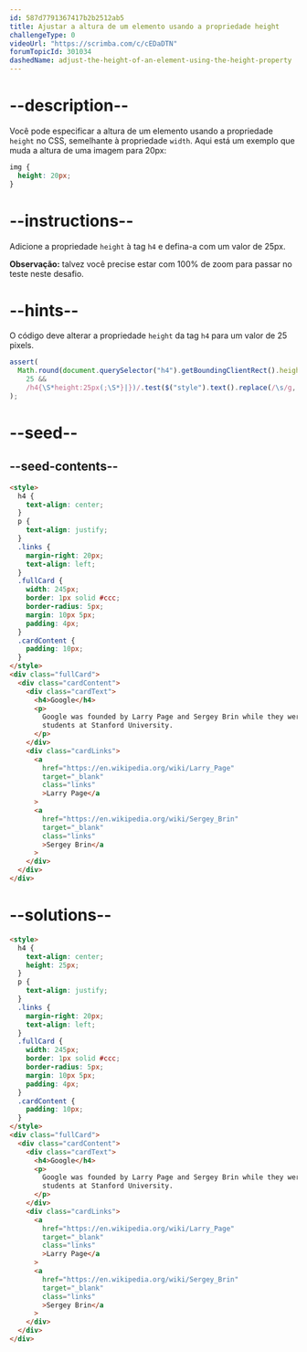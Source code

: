 ```yaml
---
id: 587d7791367417b2b2512ab5
title: Ajustar a altura de um elemento usando a propriedade height
challengeType: 0
videoUrl: "https://scrimba.com/c/cEDaDTN"
forumTopicId: 301034
dashedName: adjust-the-height-of-an-element-using-the-height-property
---
```


# --description--

Você pode especificar a altura de um elemento usando a propriedade `height` no CSS, semelhante à propriedade `width`. Aqui está um exemplo que muda a altura de uma imagem para 20px:

```css
img {
  height: 20px;
}
```

# --instructions--

Adicione a propriedade `height` à tag `h4` e defina-a com um valor de 25px.

**Observação:** talvez você precise estar com 100% de zoom para passar no teste neste desafio.

# --hints--

O código deve alterar a propriedade `height` da tag `h4` para um valor de 25 pixels.

```js
assert(
  Math.round(document.querySelector("h4").getBoundingClientRect().height) ===
    25 &&
    /h4{\S*height:25px(;\S*}|})/.test($("style").text().replace(/\s/g, ""))
);
```

# --seed--

## --seed-contents--

```html
<style>
  h4 {
    text-align: center;
  }
  p {
    text-align: justify;
  }
  .links {
    margin-right: 20px;
    text-align: left;
  }
  .fullCard {
    width: 245px;
    border: 1px solid #ccc;
    border-radius: 5px;
    margin: 10px 5px;
    padding: 4px;
  }
  .cardContent {
    padding: 10px;
  }
</style>
<div class="fullCard">
  <div class="cardContent">
    <div class="cardText">
      <h4>Google</h4>
      <p>
        Google was founded by Larry Page and Sergey Brin while they were Ph.D.
        students at Stanford University.
      </p>
    </div>
    <div class="cardLinks">
      <a
        href="https://en.wikipedia.org/wiki/Larry_Page"
        target="_blank"
        class="links"
        >Larry Page</a
      >
      <a
        href="https://en.wikipedia.org/wiki/Sergey_Brin"
        target="_blank"
        class="links"
        >Sergey Brin</a
      >
    </div>
  </div>
</div>
```

# --solutions--

```html
<style>
  h4 {
    text-align: center;
    height: 25px;
  }
  p {
    text-align: justify;
  }
  .links {
    margin-right: 20px;
    text-align: left;
  }
  .fullCard {
    width: 245px;
    border: 1px solid #ccc;
    border-radius: 5px;
    margin: 10px 5px;
    padding: 4px;
  }
  .cardContent {
    padding: 10px;
  }
</style>
<div class="fullCard">
  <div class="cardContent">
    <div class="cardText">
      <h4>Google</h4>
      <p>
        Google was founded by Larry Page and Sergey Brin while they were Ph.D.
        students at Stanford University.
      </p>
    </div>
    <div class="cardLinks">
      <a
        href="https://en.wikipedia.org/wiki/Larry_Page"
        target="_blank"
        class="links"
        >Larry Page</a
      >
      <a
        href="https://en.wikipedia.org/wiki/Sergey_Brin"
        target="_blank"
        class="links"
        >Sergey Brin</a
      >
    </div>
  </div>
</div>
```
